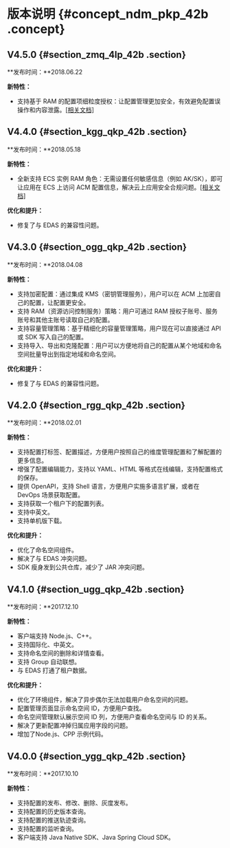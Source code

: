 # 版本说明 {#concept_ndm_pkp_42b .concept}

## V4.5.0 {#section_zmq_4lp_42b .section}

**发布时间：**2018.06.22

**新特性：**

-   支持基于 RAM 的配置项细粒度授权：让配置管理更加安全，有效避免配置误操作和内容泄露。[\[相关文档\]](../../../../dita-oss-bucket/SP_144/DNacms1861200/ZH-CN_TP_15960.md#)

## V4.4.0 {#section_kgg_qkp_42b .section}

**发布时间：**2018.05.18

**新特性：**

-   全新支持 ECS 实例 RAM 角色：无需设置任何敏感信息（例如 AK/SK），即可让应用在 ECS 上访问 ACM 配置信息，解决云上应用安全合规问题。[\[相关文档\]](../../../../dita-oss-bucket/SP_144/DNacms1861200/ZH-CN_TP_15962.md#)

**优化和提升：**

-   修复了与 EDAS 的兼容性问题。

## V4.3.0 {#section_ogg_qkp_42b .section}

**发布时间：**2018.04.08

**新特性：**

-   支持加密配置：通过集成 KMS（密钥管理服务），用户可以在 ACM 上加密自己的配置，让配置更安全。
-   支持 RAM（资源访问控制服务）策略：用户可通过 RAM 授权子账号、服务账号和其他主账号读取自己的配置。
-   支持容量管理策略：基于精细化的容量管理策略，用户现在可以直接通过 API 或 SDK 写入自己的配置。
-   支持导入、导出和克隆配置：用户可以方便地将自己的配置从某个地域和命名空间批量导出到指定地域和命名空间。

**优化和提升：**

-   修复了与 EDAS 的兼容性问题。

## V4.2.0 {#section_rgg_qkp_42b .section}

**发布时间：**2018.02.01

**新特性：**

-   支持配置打标签、配置描述，方便用户按照自己的维度管理配置和了解配置的更多信息。
-   增强了配置编辑能力，支持以 YAML、HTML 等格式在线编辑，支持配置格式的保存。
-   提供 OpenAPI，支持 Shell 语言，方便用户实施多语言扩展，或者在 DevOps 场景获取配置。
-   支持获取一个租户下的配置列表。
-   支持中英文。
-   支持单机版下载。

**优化和提升：**

-   优化了命名空间组件。
-   解决了与 EDAS 冲突问题。
-   SDK 瘦身发到公共仓库，减少了 JAR 冲突问题。

## V4.1.0 {#section_ugg_qkp_42b .section}

**发布时间：**2017.12.10

**新特性：**

-   客户端支持 Node.js、C++。
-   支持国际化、中英文。
-   支持命名空间的删除和详情查看。
-   支持 Group 自动联想。
-   与 EDAS 打通了租户数据。

**优化和提升：**

-   优化了环境组件，解决了异步偶尔无法加载用户命名空间的问题。
-   配置管理页面显示命名空间 ID，方便用户查找。
-   命名空间管理默认展示空间 ID 列，方便用户查看命名空间与 ID 的关系。
-   解决了更新配置冲掉归属应用字段的问题。
-   增加了Node.js、CPP 示例代码。

## V4.0.0 {#section_ygg_qkp_42b .section}

**发布时间：**2017.10.10

**新特性：**

-   支持配置的发布、修改、删除、灰度发布。
-   支持配置的历史版本查询。
-   支持配置的推送轨迹查询。
-   支持配置的监听查询。
-   客户端支持 Java Native SDK、Java Spring Cloud SDK。

